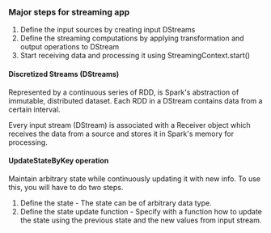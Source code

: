 ### Major steps for streaming app
1. Define the input sources by creating input DStreams
2. Define the streaming computations by applying transformation and output operations to DStream
3. Start receiving data and processing it using StreamingContext.start()

#### Discretized Streams (DStreams)
Represented by a continuous series of RDD, is Spark's abstraction of immutable, distributed dataset. Each RDD in a DStream contains data from a certain interval.

Every input stream (DStream) is associated with a Receiver object which receives the data from a source and stores it in Spark's memory for processing.

#### UpdateStateByKey operation
Maintain arbitrary state while continuously updating it with new info. To use this, you will have to do two steps.

1) Define the state - The state can be of arbitrary data type.
2) Define the state update function - Specify with a function how to update the state using the previous state and the new values from input stream.